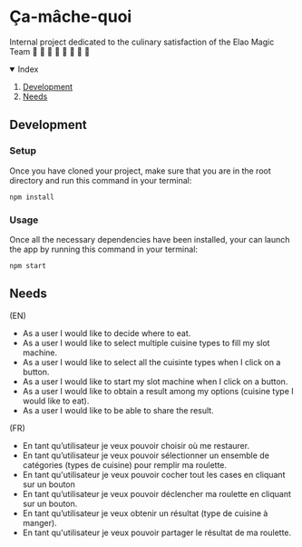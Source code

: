 # Ça-mâche-quoi

Internal project dedicated to the culinary satisfaction of the Elao Magic Team
🍕 🍔 🥙 🥗 🌯 🍣 🍛 🍟

<!-- INDEX -->
<details open="open">
  <summary>Index</summary>
  <ol>
    <li><a href="#setup">Development</a></li>
    <li><a href="#needs">Needs</a></li>
  </ol>
</details>

## Development

### Setup 

Once you have cloned your project, make sure that you are in the root directory and run this command in your terminal: 

```
npm install
```

### Usage 

Once all the necessary dependencies have been installed, your can launch the app by running this command in your terminal: 

```
npm start
```

## Needs

(EN)
- As a user I would like to decide where to eat. 
- As a user I would like to select multiple cuisine types to fill my slot machine. 
- As a user I would like to select all the cuisinte types when I click on a button.
- As a user I would like to start my slot machine when I click on a button.
- As a user I would like to obtain a result among my options (cuisine type I would like to eat).
- As a user I would like to be able to share the result. 

(FR)
- En tant qu’utilisateur je veux pouvoir choisir où me restaurer.
- En tant qu’utilisateur je veux pouvoir sélectionner un ensemble de catégories (types de cuisine) pour remplir ma roulette.
- En tant qu'utilisateur je veux pouvoir cocher tout les cases en cliquant sur un bouton
- En tant qu’utilisateur je veux pouvoir déclencher ma roulette en cliquant sur un bouton.
- En tant qu’utilisateur je veux obtenir un résultat (type de cuisine à manger).
- En tant qu'utilisateur je veux pouvoir partager le résultat de ma roulette.




